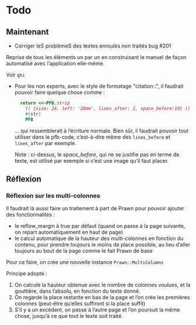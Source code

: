 # Todo

## Maintenant

* Corriger leS problèmeS des textes enroulés non traités
  bug #201

Reprise de tous les éléments un par un en construisant le manuel de façon automatisé avec l’application elle-même.

Voir `ghi`

* Pour les non experts, avec le style de formatage "citation::<texte>", il faudrait pouvoir faire quelque chose comme :

  ~~~ruby
    return <<~PFB.strip
      (( {size: 24, left: '20mm', lines_after: 2, space_before:10} ))
      #{str}
      PFB
  ~~~

  … qui ressemblerait à l’écriture normale. Bien sûr, il faudrait pouvoir tout utiliser dans le pfb-code, c’est-à-dire même des `lines_before` et `lines_after` par exemple.

  Note : ci-dessus, le *space_before*, qui ne se justifie pas en terme de texte, est utilisé par exemple si c’est une image qu’il faut placer.

## Réflexion

### Réflexion sur les multi-colonnes

Il faudrait là aussi faire un traitement à part de Prawn pour pouvoir ajouter des fonctionnalités :
* le reflow_margin à true par défaut (quand on passe à la page suivante, on repart automatiquement en haut de page)
* le calcul automatique de la hauteur des multi-colonnes en fonction du contenu, pour prendre toujours le moins de place possible, au lieu d’aller toujours au bout de la page comme le fait Prawn de base

Pour ce faire, on crée une nouvelle instance `Prawn::MultiColumns`

Principe adopté : 
1. On calcule la hauteur obtenue avec le nombre de colonnes voulues, et la gouttière, dans l’absolu, en fonction du texte donné.
2. On regarde la place restante en bas de la page et l’on crée les premières colonnes (peut-être qu’elles suffiront si la place suffit)
3. S’il y a un excédent, on passe à l’autre page et l’on poursuit la même chose, jusqu’à ce que tout le texte soit traité.
